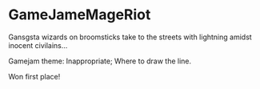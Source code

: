 # GameJameMageRiot

Gansgsta wizards on broomsticks take to the streets with lightning amidst inocent civilains...

Gamejam theme: Inappropriate; Where to draw the line.

Won first place!
